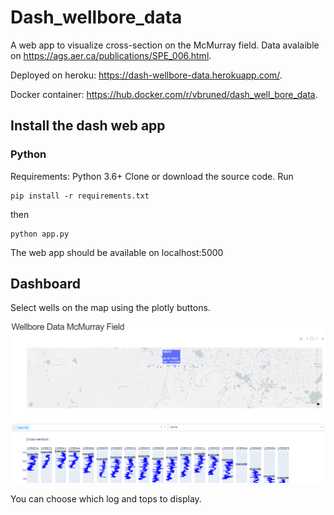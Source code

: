 # Dash_wellbore_data
 
 A web app to visualize cross-section on the McMurray field. Data avalaible on https://ags.aer.ca/publications/SPE_006.html.
 
 Deployed on heroku: https://dash-wellbore-data.herokuapp.com/.
 
 Docker container: https://hub.docker.com/r/vbruned/dash_well_bore_data.
 
 ## Install the dash web app
 
 ### Python
 Requirements: Python 3.6+
 Clone or download the source code. Run 
 ```shell
pip install -r requirements.txt
```
then 
```shell
python app.py
```
The web app should be available on localhost:5000

## Dashboard
Select wells on the map using the plotly buttons.

![Results of the segmentation](https://github.com/brunedv/Dash_wellbore_data/blob/master/data/example_dash.PNG)

You can choose which log and tops to display.
